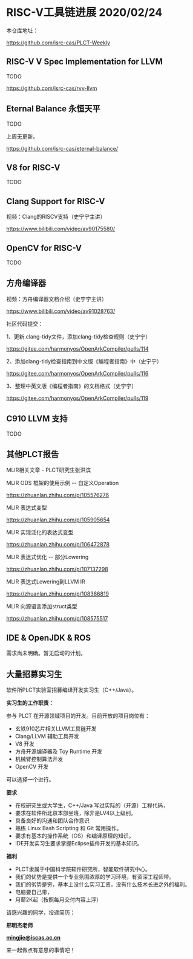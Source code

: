 # RISC-V工具链进展 2020/02/24

本仓库地址：

https://github.com/isrc-cas/PLCT-Weekly

## RISC-V V Spec Implementation for LLVM

TODO

https://github.com/isrc-cas/rvv-llvm

## Eternal Balance 永恒天平

TODO

上周无更新。

https://github.com/isrc-cas/eternal-balance/

## V8 for RISC-V

TODO

## Clang Support for RISC-V

视频：Clang的RISCV支持（史宁宁主讲）

https://www.bilibili.com/video/av90175580/

## OpenCV for RISC-V

TODO

## 方舟编译器

视频：方舟编译器文档介绍（史宁宁主讲）

https://www.bilibili.com/video/av91028763/

社区代码提交：

1、更新.clang-tidy文件，添加clang-tidy检查规则（史宁宁）

https://gitee.com/harmonyos/OpenArkCompiler/pulls/114

2、添加clang-tidy检查指南到中文版《编程者指南》中（史宁宁）

https://gitee.com/harmonyos/OpenArkCompiler/pulls/116

3、整理中英文版《编程者指南》的文档格式（史宁宁）

https://gitee.com/harmonyos/OpenArkCompiler/pulls/119

## C910 LLVM 支持

TODO

## 其他PLCT报告

MLIR相关文章 - PLCT研究生张洪滨

MLIR ODS 框架的使用示例 -- 自定义Operation

https://zhuanlan.zhihu.com/p/105576276

MLIR 表达式变型

https://zhuanlan.zhihu.com/p/105905654

MLIR 实现泛化的表达式变型

https://zhuanlan.zhihu.com/p/106472878

MLIR 表达式优化 -- 部分Lowering

https://zhuanlan.zhihu.com/p/107137298

MLIR 表达式Lowering到LLVM IR

https://zhuanlan.zhihu.com/p/108386819

MLIR 向源语言添加struct类型

https://zhuanlan.zhihu.com/p/108575517

## IDE & OpenJDK & ROS

需求尚未明确。暂无启动的计划。


## 大量招募实习生


软件所PLCT实验室招募编译开发实习生（C++/Java）。

**实习生的工作职责：**

参与 PLCT 在开源领域项目的开发。目前开放的项目岗位有：
- 玄铁910芯片相关LLVM工具链开发
- Clang/LLVM 辅助工具开发
- V8 开发
- 方舟开源编译器及 Toy Runtime 开发
- 机械臂控制算法开发
- OpenCV 开发

可以选择一个进行。

**要求**
- 在校研究生或大学生，C++/Java 写过实际的（开源）工程代码，
- 要求在软件所北京本部坐班，除非是LV4以上级别。
- 具备良好的沟通和团队合作意识
- 熟练 Linux Bash Scripting 和 Git 常用操作。
- 要求有基本的操作系统（OS）和编译原理的知识，
- IDE开发实习生要求掌握Eclipse插件开发的基本知识。

**福利**
- PLCT隶属于中国科学院软件研究所，智能软件研究中心。
- 我们的优势是提供一个专业氛围浓厚的学习环境，有资深工程师带。
- 我们的劣势是穷，基本上没什么实习工资，没有什么技术长进之外的福利。
- 电脑要自己带，
- 月薪2K起（按照每月交付内容上浮）

请感兴趣的同学，投递简历：

**邢明杰老师**

**mingjie@iscas.ac.cn**

来一起做点有意思的事情吧！
